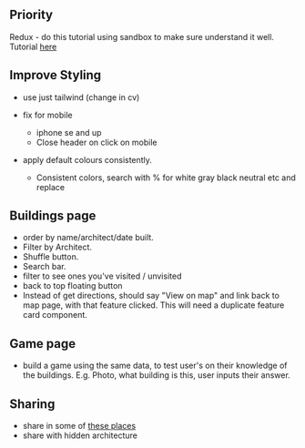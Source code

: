 ## Priority

Redux - do this tutorial using sandbox to make sure understand it well. Tutorial [here](https://daveceddia.com/redux-tutorial/)

## Improve Styling

- use just tailwind (change in cv)
- fix for mobile

  - iphone se and up
  - Close header on click on mobile

- apply default colours consistently.

  - Consistent colors, search with % for white gray black neutral etc and replace

## Buildings page

- order by name/architect/date built.
- Filter by Architect.
- Shuffle button.
- Search bar.
- filter to see ones you've visited / unvisited
- back to top floating button
- Instead of get directions, should say "View on map" and link back to map page, with that feature clicked. This will need a duplicate feature card component.

## Game page

- build a game using the same data, to test user's on their knowledge of the buildings. E.g. Photo, what building is this, user inputs their answer.

## Sharing

- share in some of [these places](https://github.com/KingMenes/awesome-launch)
- share with hidden architecture
